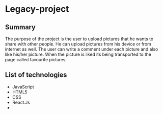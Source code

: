 # Legacy-project 
## Summary
The  purpose of the project is the user to upload pictures that he wants to share with other people. He can upload pictures from his device or from internet as well. The user can write a comment under each picture and also like his/her picture. When the picture is liked its being transported to the page called favourite pictures.

## List of technologies
- JavaScript
- HTML5
- CSS
- React.Js
- 


